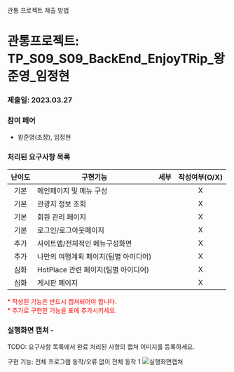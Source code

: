 관통 프로젝트 제출 방법

# 관통프로젝트: TP_S09_S09_BackEnd_EnjoyTRip_왕준영_임정현
### 제출일: 2023.03.27

### 참여 페어
- 왕준영(조장), 임정현

### 처리된 요구사항 목록
  
|난이도|구현기능|세부|작성여부(O/X)|
|:---:|---|---|:---:|
|기본|메인페이지 및 메뉴 구성||X|
|기본|관광지 정보 조회||X|
|기본|회원 관리 페이지||X|
|기본|로그인/로그아웃페이지||X|
|추가|사이트맵/전체적인 메뉴구성화면||X|
|추가|나만의 여행계획 페이지(팀별 아이디어)||X|
|심화|HotPlace 관련 페이지(팀별 아이디어)||X|
|심화|게시판 페이지||X|

<span style="color:red">
* 작성된 기능은 반드시 캡쳐되어야 합니다.<br>
* 추가로 구현한 기능을 표에 추가시키세요.
</span>

### 실행화면 캡쳐 - 
TODO: 요구사항 목록에서 완료 처리된 사항의 캡쳐 이미지를 등록하세요.


구현 기능: 전체 프로그램 동작/오류 없이 전체 동작 1
![실행화면캡쳐](./화면캡쳐/화면캡쳐_Main화면_web.png)

